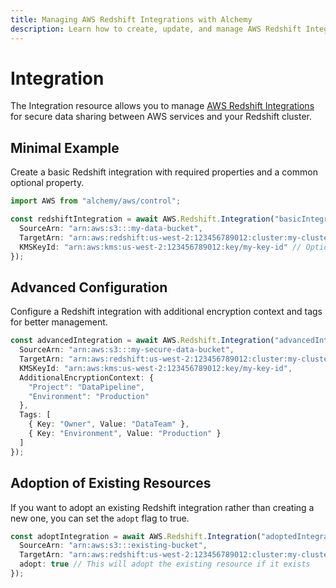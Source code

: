```yaml
---
title: Managing AWS Redshift Integrations with Alchemy
description: Learn how to create, update, and manage AWS Redshift Integrations using Alchemy Cloud Control.
---
```


# Integration

The Integration resource allows you to manage [AWS Redshift Integrations](https://docs.aws.amazon.com/redshift/latest/userguide/) for secure data sharing between AWS services and your Redshift cluster.

## Minimal Example

Create a basic Redshift integration with required properties and a common optional property.

```ts
import AWS from "alchemy/aws/control";

const redshiftIntegration = await AWS.Redshift.Integration("basicIntegration", {
  SourceArn: "arn:aws:s3:::my-data-bucket",
  TargetArn: "arn:aws:redshift:us-west-2:123456789012:cluster:my-cluster",
  KMSKeyId: "arn:aws:kms:us-west-2:123456789012:key/my-key-id" // Optional
});
```

## Advanced Configuration

Configure a Redshift integration with additional encryption context and tags for better management.

```ts
const advancedIntegration = await AWS.Redshift.Integration("advancedIntegration", {
  SourceArn: "arn:aws:s3:::my-secure-data-bucket",
  TargetArn: "arn:aws:redshift:us-west-2:123456789012:cluster:my-cluster",
  KMSKeyId: "arn:aws:kms:us-west-2:123456789012:key/my-key-id",
  AdditionalEncryptionContext: {
    "Project": "DataPipeline",
    "Environment": "Production"
  },
  Tags: [
    { Key: "Owner", Value: "DataTeam" },
    { Key: "Environment", Value: "Production" }
  ]
});
```

## Adoption of Existing Resources

If you want to adopt an existing Redshift integration rather than creating a new one, you can set the `adopt` flag to true.

```ts
const adoptIntegration = await AWS.Redshift.Integration("adoptedIntegration", {
  SourceArn: "arn:aws:s3:::existing-bucket",
  TargetArn: "arn:aws:redshift:us-west-2:123456789012:cluster:my-cluster",
  adopt: true // This will adopt the existing resource if it exists
});
```